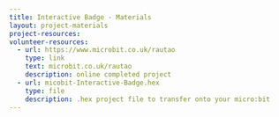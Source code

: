 ```yaml
---
title: Interactive Badge - Materials
layout: project-materials
project-resources:
volunteer-resources:
  - url: https://www.microbit.co.uk/rautao
    type: link
    text: microbit.co.uk/rautao
    description: online completed project
  - url: micobit-Interactive-Badge.hex
    type: file
    description: .hex project file to transfer onto your micro:bit 
---
```

